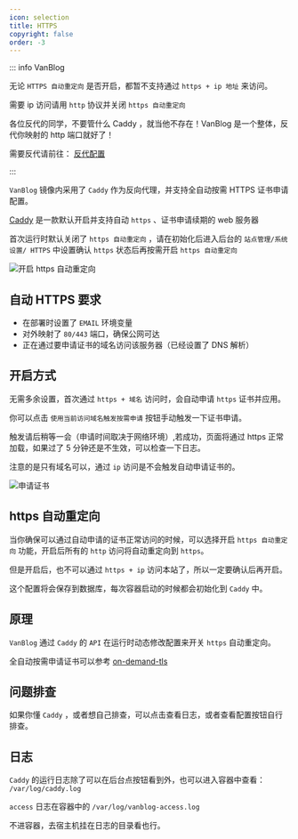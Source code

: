 ```yaml
---
icon: selection
title: HTTPS
copyright: false
order: -3
---
```


::: info VanBlog

无论 `HTTPS 自动重定向` 是否开启，都暂不支持通过 `https + ip 地址` 来访问。

需要 ip 访问请用 `http` 协议并关闭 `https 自动重定向`

各位反代的同学，不要管什么 Caddy ，就当他不存在！VanBlog 是一个整体，反代你映射的 http 端口就好了！

需要反代请前往： [反代配置](/guide/nginx.md)

:::

`VanBlog` 镜像内采用了 `Caddy` 作为反向代理，并支持全自动按需 HTTPS 证书申请配置。

[Caddy](https://caddyserver.com/) 是一款默认开启并支持自动 `https` 、证书申请续期的 web 服务器

首次运行时默认关闭了 `https 自动重定向` ，请在初始化后进入后台的 `站点管理/系统设置/ HTTPS` 中设置确认 `https` 状态后再按需开启 `https 自动重定向`

![开启 https 自动重定向](https://pic.mereith.com/img/d1e7b502279f0bd8225dfaedf89a5140.clipboard-2022-08-23.png)

## 自动 HTTPS 要求

- 在部署时设置了 `EMAIL` 环境变量
- 对外映射了 `80/443` 端口，确保公网可达
- 正在通过要申请证书的域名访问该服务器（已经设置了 DNS 解析）

## 开启方式

无需多余设置，首次通过 `https + 域名` 访问时，会自动申请 `https` 证书并应用。

你可以点击 `使用当前访问域名触发按需申请` 按钮手动触发一下证书申请。

触发请后稍等一会（申请时间取决于网络环境）,若成功，页面将通过 https 正常加载，如果过了 5 分钟还是不生效，可以检查一下日志。

注意的是只有域名可以，通过 `ip` 访问是不会触发自动申请证书的。

![申请证书](https://pic.mereith.com/img/8383fb4f32144be26cb134c2390d6d10.clipboard-2022-08-23.png)

## https 自动重定向

当你确保可以通过自动申请的证书正常访问的时候，可以选择开启 `https 自动重定向` 功能，开启后所有的 `http` 访问将自动重定向到 `https`。

但是开启后，也不可以通过 `https + ip` 访问本站了，所以一定要确认后再开启。

这个配置将会保存到数据库，每次容器启动的时候都会初始化到 `Caddy` 中。

## 原理

`VanBlog` 通过 `Caddy` 的 `API` 在运行时动态修改配置来开关 `https` 自动重定向。

全自动按需申请证书可以参考 [on-demand-tls](https://caddyserver.com/docs/automatic-https#on-demand-tls)

## 问题排查

如果你懂 `Caddy` ，或者想自己排查，可以点击查看日志，或者查看配置按钮自行排查。

## 日志

`Caddy` 的运行日志除了可以在后台点按钮看到外，也可以进入容器中查看： `/var/log/caddy.log`

`access` 日志在容器中的 `/var/log/vanblog-access.log`

不进容器，去宿主机挂在日志的目录看也行。

